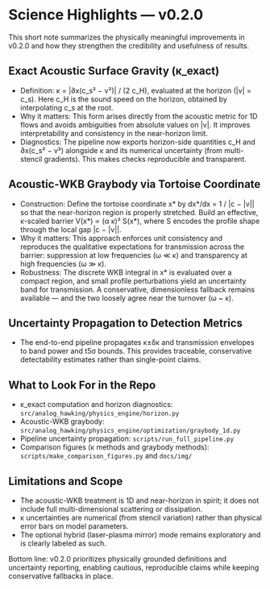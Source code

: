 Science Highlights — v0.2.0
===========================

This short note summarizes the physically meaningful improvements in v0.2.0 and how they strengthen the credibility and usefulness of results.

Exact Acoustic Surface Gravity (κ_exact)
----------------------------------------

- Definition: κ = |∂x(c_s² − v²)| / (2 c_H), evaluated at the horizon (|v| = c_s). Here c_H is the sound speed on the horizon, obtained by interpolating c_s at the root.
- Why it matters: This form arises directly from the acoustic metric for 1D flows and avoids ambiguities from absolute values on |v|. It improves interpretability and consistency in the near-horizon limit.
- Diagnostics: The pipeline now exports horizon-side quantities c_H and ∂x(c_s² − v²) alongside κ and its numerical uncertainty (from multi-stencil gradients). This makes checks reproducible and transparent.

Acoustic-WKB Graybody via Tortoise Coordinate
---------------------------------------------

- Construction: Define the tortoise coordinate x* by dx*/dx = 1 / |c − |v|| so that the near-horizon region is properly stretched. Build an effective, κ-scaled barrier V(x*) ∝ (α κ)² S(x*), where S encodes the profile shape through the local gap |c − |v||.
- Why it matters: This approach enforces unit consistency and reproduces the qualitative expectations for transmission across the barrier: suppression at low frequencies (ω ≪ κ) and transparency at high frequencies (ω ≫ κ).
- Robustness: The discrete WKB integral in x* is evaluated over a compact region, and small profile perturbations yield an uncertainty band for transmission. A conservative, dimensionless fallback remains available — and the two loosely agree near the turnover (ω ~ κ).

Uncertainty Propagation to Detection Metrics
-------------------------------------------

- The end-to-end pipeline propagates κ±δκ and transmission envelopes to band power and t5σ bounds. This provides traceable, conservative detectability estimates rather than single-point claims.

What to Look For in the Repo
----------------------------

- κ_exact computation and horizon diagnostics: `src/analog_hawking/physics_engine/horizon.py`
- Acoustic-WKB graybody: `src/analog_hawking/physics_engine/optimization/graybody_1d.py`
- Pipeline uncertainty propagation: `scripts/run_full_pipeline.py`
- Comparison figures (κ methods and graybody methods): `scripts/make_comparison_figures.py` and `docs/img/`

Limitations and Scope
---------------------

- The acoustic-WKB treatment is 1D and near-horizon in spirit; it does not include full multi-dimensional scattering or dissipation.
- κ uncertainties are numerical (from stencil variation) rather than physical error bars on model parameters.
- The optional hybrid (laser-plasma mirror) mode remains exploratory and is clearly labeled as such.

Bottom line: v0.2.0 prioritizes physically grounded definitions and uncertainty reporting, enabling cautious, reproducible claims while keeping conservative fallbacks in place.

